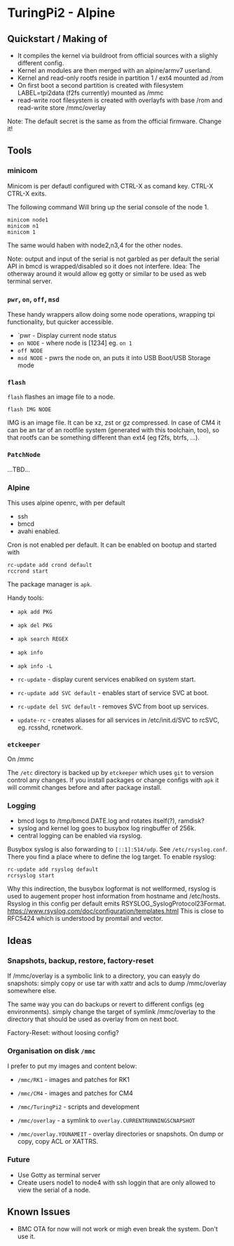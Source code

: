 # TuringPi2 - Alpine

## Quickstart / Making of

 * It compiles the kernel via buildroot from official sources with a slighly different config.
 * Kernel an modules are then merged with an alpine/armv7 userland.
 * Kernel and read-only rootfs reside in partition 1 / ext4 mounted ad /rom
 * On first boot a second partition is created with filesystem LABEL=tpi2data (f2fs currently) mounted as /mmc
 * read-write root filesystem is created with overlayfs with base /rom and read-write store /mmc/overlay

 Note: The default secret is the same as from the official firmware. Change it!

## Tools

### minicom
Minicom is per defautl configured with CTRL-X as comand key. CTRL-X CTRL-X exits.

The following command Will bring up the serial console of the node 1.
```
minicom node1
minicom n1
minicom 1
```
The same would haben with node2,n3,4 for the other nodes.

Note: output and input of the serial is not garbled as per default the serial API in bmcd is wrapped/disabled so it does not interfere.
Idea: The otherway around it would allow eg gotty or similar to be used as web terminal server.

### `pwr`, `on`, `off`, `msd`

These handy wrappers allow doing some node operations, wrapping tpi functionality, but quicker accessible.

 * `pwr - Display current node status
 * `on NODE` - where node is [1234] eg. `on 1`
 * `off NODE`
 * `msd NODE` - pwrs the node on, an puts it into USB Boot/USB Storage mode

### `flash`
`flash` flashes an image file to a node.
```
flash IMG NODE
```
IMG is an image file. It can be xz, zst or gz compressed.
In case of CM4 it can be an tar of an rootfile system (generated with this toolchain, too),
so that rootfs can be something different than ext4 (eg f2fs, btrfs, ...).

### `PatchNode`

...TBD...

### Alpine

This uses alpine openrc, with per default
 * ssh
 * bmcd
 * avahi
enabled.

Cron is not enabled per default.
It can be enabled on bootup and started with
```
rc-update add crond default
rccrond start
```

The package manager is `apk`.

Handy tools:

 * `apk add PKG`
 * `apk del PKG`
 * `apk search REGEX`
 * `apk info`
 * `apk info -L`

 * `rc-update` - display curent services enablked on system start.
 * `rc-update add SVC default` - enables start of service SVC at boot.
 * `rc-update del SVC default` - removes SVC from boot up services.

 * `update-rc` - creates aliases for all services in /etc/init.d/SVC to rcSVC, eg. rcsshd, rcnetwork.

### `etckeeper`

On /mmc

The `/etc` directory is backed up by `etckeeper` which uses `git` to version control any changes.
If you install packages or change configs with `apk` it will commit changes before and after package install.

### Logging

 * bmcd logs to /tmp/bmcd.DATE.log and rotates itself(?), ramdisk?
 * syslog and kernel log goes to busybox log ringbuffer of 256k.
 * central logging can be enabled via rsyslog.

Busybox syslog is also forwarding to `[::1]:514/udp`.
See `/etc/rsyslog.conf`. There you find a place where to define the log target.
To enable rsyslog:
```
rc-update add rsyslog default
rcrsyslog start
```
Why this indirection, the busybox logformat is not wellformed, rsyslog is used to augement proper host
information from hostname and /etc/hosts.
Rsyslog in this config per default emits RSYSLOG_SyslogProtocol23Format.
https://www.rsyslog.com/doc/configuration/templates.html
This is close to RFC5424 which is understood by promtail and vector.

## Ideas

### Snapshots, backup, restore, factory-reset

If /mmc/overlay is a symbolic link to a directory, you can easyly do snapshots:
simply copy or use tar with xattr and acls to dump /mmc/overlay somewhere else.

The same way you can do backups or revert to different configs (eg environments).
simply change the target of symlink /mmc/overlay to the directory that should be used
as overlay from on next boot.

Factory-Reset: without loosing config?

### Organisation on disk `/mmc`

I prefer to put my images and content below:
 * `/mmc/RK1` - images and patches for RK1
 * `/mmc/CM4` - images and patches for CM4
 * `/mmc/TuringPi2` - scripts and development

 * `/mmc/overlay` - a symlink to `overlay.CURRENTRUNNINGSCNAPSHOT`
 * `/mmc/overlay.YOUNAMEIT` - overlay directories or snapshots. On dump or copy, copy ACL or XATTRS.

### Future
 * Use Gotty as terminal server
 * Create users node1 to node4 with ssh loggin that are only allowed to view the serial of a node.

## Known Issues

 * BMC OTA for now will not work or migh even break the system. Don't use it.
